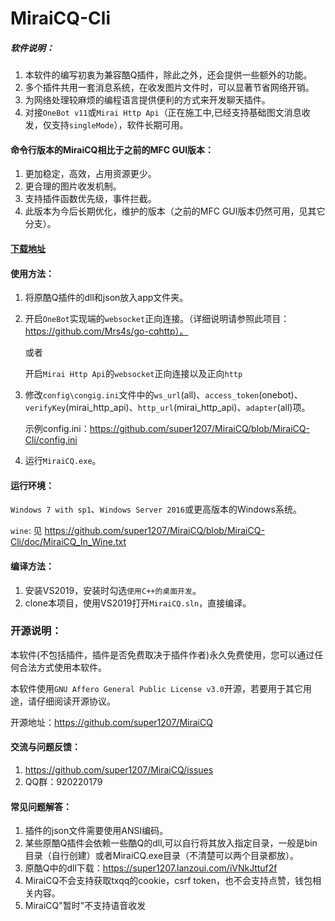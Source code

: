 MiraiCQ-Cli
==
##### 软件说明：

1. 本软件的编写初衷为兼容酷Q插件，除此之外，还会提供一些额外的功能。
2. 多个插件共用一套消息系统，在收发图片文件时，可以显著节省网络开销。
3. 为网络处理较麻烦的编程语言提供便利的方式来开发聊天插件。
4. 对接`OneBot v11`或`Mirai Http Api`（正在施工中,已经支持基础图文消息收发，仅支持`singleMode`），软件长期可用。

#### 命令行版本的MiraiCQ相比于之前的MFC GUI版本：

1. 更加稳定，高效，占用资源更少。
2. 更合理的图片收发机制。
3. 支持插件函数优先级，事件拦截。
4. 此版本为今后长期优化，维护的版本（之前的MFC GUI版本仍然可用，见其它分支）。

#### [下载地址](https://github.com/super1207/MiraiCQ/releases)

#### 使用方法：

1. 将原酷Q插件的dll和json放入app文件夹。
2. 开启`OneBot`实现端的`websocket`正向连接。（详细说明请参照此项目：https://github.com/Mrs4s/go-cqhttp）。

	或者
	
	开启`Mirai Http Api`的`websocket`正向连接以及正向`http`
3. 修改`config\congig.ini`文件中的`ws_url`(all)、`access_token`(onebot)、`verifyKey`(mirai_http_api)、`http_url`(mirai_http_api)、`adapter`(all)项。

	示例config.ini：https://github.com/super1207/MiraiCQ/blob/MiraiCQ-Cli/config.ini
4. 运行`MiraiCQ.exe`。

#### 运行环境：
	
`Windows 7 with sp1`、`Windows Server 2016`或更高版本的Windows系统。

`wine`: 见 https://github.com/super1207/MiraiCQ/blob/MiraiCQ-Cli/doc/MiraiCQ_In_Wine.txt

#### 编译方法：
1. 安装VS2019，安装时勾选`使用C++的桌面开发`。
2. clone本项目，使用VS2019打开`MiraiCQ.sln`，直接编译。

### 开源说明：
本软件(不包括插件，插件是否免费取决于插件作者)永久免费使用，您可以通过任何合法方式使用本软件。

本软件使用`GNU Affero General Public License v3.0`开源，若要用于其它用途，请仔细阅读开源协议。

开源地址：https://github.com/super1207/MiraiCQ

#### 交流与问题反馈：
1. https://github.com/super1207/MiraiCQ/issues
2. QQ群：920220179

#### 常见问题解答：
1. 插件的json文件需要使用ANSI编码。
2. 某些原酷Q插件会依赖一些酷Q的dll,可以自行将其放入指定目录，一般是bin目录（自行创建）或者MiraiCQ.exe目录（不清楚可以两个目录都放）。
3. 原酷Q中的dll下载：https://super1207.lanzoui.com/iVNkJttuf2f
4. MiraiCQ不会支持获取txqq的cookie，csrf token，也不会支持点赞，钱包相关内容。
5. MiraiCQ"暂时"不支持语音收发
		
